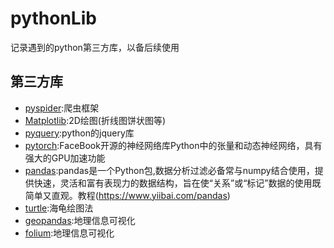 # pythonLib
记录遇到的python第三方库，以备后续使用
## 第三方库
 - [pyspider](https://github.com/binux/pyspider):爬虫框架
 - [Matplotlib](https://github.com/matplotlib/matplotlib):2D绘图(折线图饼状图等)
 - [pyquery](https://github.com/gawel/pyquery):python的jquery库
 - [pytorch](https://github.com/pytorch/pytorch):FaceBook开源的神经网络库Python中的张量和动态神经网络，具有强大的GPU加速功能
 - [pandas](https://github.com/pandas-dev/pandas):pandas是一个Python包,数据分析过滤必备常与numpy结合使用，提供快速，灵活和富有表现力的数据结构，旨在使“关系”或“标记”数据的使用既简单又直观。教程(https://www.yiibai.com/pandas)
 - [turtle](https://github.com/binux/pyspider):海龟绘图法
 - [geopandas](https://github.com/geopandas/geopandas):地理信息可视化
 - [folium](https://github.com/python-visualization/folium):地理信息可视化
